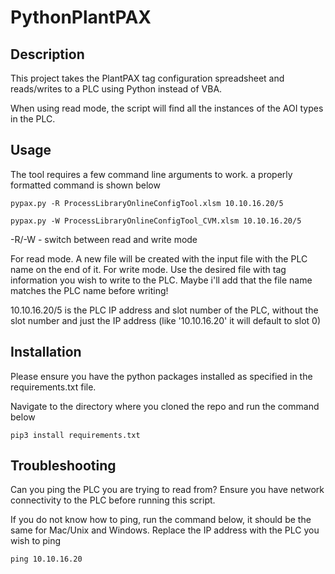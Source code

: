 # PythonPlantPAX



## Description

This project takes the PlantPAX tag configuration spreadsheet and reads/writes to a PLC using Python instead of VBA.

When using read mode, the script will find all the instances of the AOI types in the PLC.

## Usage

The tool requires a few command line arguments to work. a properly formatted command is shown below

```
pypax.py -R ProcessLibraryOnlineConfigTool.xlsm 10.10.16.20/5

pypax.py -W ProcessLibraryOnlineConfigTool_CVM.xlsm 10.10.16.20/5

```

-R/-W - switch between read and write mode

For read mode. A new file will be created with the input file with the PLC name on the end of it.
For write mode. Use the desired file with tag information you wish to write to the PLC. Maybe i'll add that the file name matches the PLC name before writing!

10.10.16.20/5 is the PLC IP address and slot number of the PLC, without the slot number and just the IP address (like '10.10.16.20' it will default to slot 0)

## Installation

Please ensure you have the python packages installed as specified in the requirements.txt file.

Navigate to the directory where you cloned the repo and run the command below

```
pip3 install requirements.txt

```

## Troubleshooting

Can you ping the PLC you are trying to read from? Ensure you have network connectivity to the PLC before running this script.

If you do not know how to ping, run the command below, it should be the same for Mac/Unix and Windows. Replace the IP address with the PLC you wish to ping

```
ping 10.10.16.20

```

